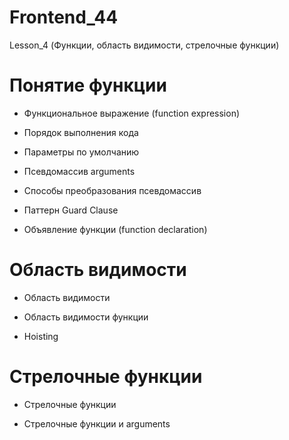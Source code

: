 # Frontend_44

Lesson_4 (Функции, область видимости, стрелочные функции)
# Понятие функции

- Функциональное выражение (function expression)

- Порядок выполнения кода

- Параметры по умолчанию

- Псевдомассив arguments

- Способы преобразования псевдомассив

- Паттерн Guard Clause

- Объявление функции (function declaration)

# Область видимости

- Область видимости

- Область видимости функции

- Hoisting

# Стрелочные функции

- Стрелочные функции

- Стрелочные функции и arguments

